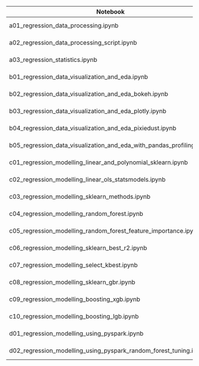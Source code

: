 
|  Notebook | Links  |  Description |  Author |
|---|---|---|---|
| a01_regression_data_processing.ipynb  | [notebook](https://github.com/bhishanpdl/Project_House_Price_Prediction/blob/master/notebooks/a01_regression_data_processing.ipynb), [nbviewer](https://nbviewer.jupyter.org/github/bhishanpdl/Project_House_Price_Prediction/blob/master/notebooks/a01_regression_data_processing.ipynb)  |   | [Bhishan Poudel](https://bhishanpdl.github.io/)  |
| a02_regression_data_processing_script.ipynb  | [notebook](https://github.com/bhishanpdl/Project_House_Price_Prediction/blob/master/notebooks/a02_regression_data_processing_script.ipynb), [nbviewer](https://nbviewer.jupyter.org/github/bhishanpdl/Project_House_Price_Prediction/blob/master/notebooks/a02_regression_data_processing_script.ipynb)  |   | [Bhishan Poudel](https://bhishanpdl.github.io/)  |
| a03_regression_statistics.ipynb  | [notebook](https://github.com/bhishanpdl/Project_House_Price_Prediction/blob/master/notebooks/a03_regression_statistics.ipynb), [nbviewer](https://nbviewer.jupyter.org/github/bhishanpdl/Project_House_Price_Prediction/blob/master/notebooks/a03_regression_statistics.ipynb)  |   | [Bhishan Poudel](https://bhishanpdl.github.io/)  |
| b01_regression_data_visualization_and_eda.ipynb  | [notebook](https://github.com/bhishanpdl/Project_House_Price_Prediction/blob/master/notebooks/b01_regression_data_visualization_and_eda.ipynb), [nbviewer](https://nbviewer.jupyter.org/github/bhishanpdl/Project_House_Price_Prediction/blob/master/notebooks/b01_regression_data_visualization_and_eda.ipynb)  |   | [Bhishan Poudel](https://bhishanpdl.github.io/)  |
| b02_regression_data_visualization_and_eda_bokeh.ipynb  | [notebook](https://github.com/bhishanpdl/Project_House_Price_Prediction/blob/master/notebooks/b02_regression_data_visualization_and_eda_bokeh.ipynb), [nbviewer](https://nbviewer.jupyter.org/github/bhishanpdl/Project_House_Price_Prediction/blob/master/notebooks/b02_regression_data_visualization_and_eda_bokeh.ipynb)  |   | [Bhishan Poudel](https://bhishanpdl.github.io/)  |
| b03_regression_data_visualization_and_eda_plotly.ipynb  | [notebook](https://github.com/bhishanpdl/Project_House_Price_Prediction/blob/master/notebooks/b03_regression_data_visualization_and_eda_plotly.ipynb), [nbviewer](https://nbviewer.jupyter.org/github/bhishanpdl/Project_House_Price_Prediction/blob/master/notebooks/b03_regression_data_visualization_and_eda_plotly.ipynb)  |   | [Bhishan Poudel](https://bhishanpdl.github.io/)  |
| b04_regression_data_visualization_and_eda_pixiedust.ipynb  | [notebook](https://github.com/bhishanpdl/Project_House_Price_Prediction/blob/master/notebooks/b04_regression_data_visualization_and_eda_pixiedust.ipynb), [nbviewer](https://nbviewer.jupyter.org/github/bhishanpdl/Project_House_Price_Prediction/blob/master/notebooks/b04_regression_data_visualization_and_eda_pixiedust.ipynb)  |   | [Bhishan Poudel](https://bhishanpdl.github.io/)  |
| b05_regression_data_visualization_and_eda_with_pandas_profiling.ipynb  | [notebook](https://github.com/bhishanpdl/Project_House_Price_Prediction/blob/master/notebooks/b05_regression_data_visualization_and_eda_with_pandas_profiling.ipynb), [nbviewer](https://nbviewer.jupyter.org/github/bhishanpdl/Project_House_Price_Prediction/blob/master/notebooks/b05_regression_data_visualization_and_eda_with_pandas_profiling.ipynb)  |   | [Bhishan Poudel](https://bhishanpdl.github.io/)  |
| c01_regression_modelling_linear_and_polynomial_sklearn.ipynb  | [notebook](https://github.com/bhishanpdl/Project_House_Price_Prediction/blob/master/notebooks/c01_regression_modelling_linear_and_polynomial_sklearn.ipynb), [nbviewer](https://nbviewer.jupyter.org/github/bhishanpdl/Project_House_Price_Prediction/blob/master/notebooks/c01_regression_modelling_linear_and_polynomial_sklearn.ipynb)  |   | [Bhishan Poudel](https://bhishanpdl.github.io/)  |
| c02_regression_modelling_linear_ols_statsmodels.ipynb  | [notebook](https://github.com/bhishanpdl/Project_House_Price_Prediction/blob/master/notebooks/c02_regression_modelling_linear_ols_statsmodels.ipynb), [nbviewer](https://nbviewer.jupyter.org/github/bhishanpdl/Project_House_Price_Prediction/blob/master/notebooks/c02_regression_modelling_linear_ols_statsmodels.ipynb)  |   | [Bhishan Poudel](https://bhishanpdl.github.io/)  |
| c03_regression_modelling_sklearn_methods.ipynb  | [notebook](https://github.com/bhishanpdl/Project_House_Price_Prediction/blob/master/notebooks/c03_regression_modelling_sklearn_methods.ipynb), [nbviewer](https://nbviewer.jupyter.org/github/bhishanpdl/Project_House_Price_Prediction/blob/master/notebooks/c03_regression_modelling_sklearn_methods.ipynb)  |   | [Bhishan Poudel](https://bhishanpdl.github.io/)  |
| c04_regression_modelling_random_forest.ipynb  | [notebook](https://github.com/bhishanpdl/Project_House_Price_Prediction/blob/master/notebooks/c04_regression_modelling_random_forest.ipynb), [nbviewer](https://nbviewer.jupyter.org/github/bhishanpdl/Project_House_Price_Prediction/blob/master/notebooks/c04_regression_modelling_random_forest.ipynb)  |   | [Bhishan Poudel](https://bhishanpdl.github.io/)  |
| c05_regression_modelling_random_forest_feature_importance.ipynb  | [notebook](https://github.com/bhishanpdl/Project_House_Price_Prediction/blob/master/notebooks/c05_regression_modelling_random_forest_feature_importance.ipynb), [nbviewer](https://nbviewer.jupyter.org/github/bhishanpdl/Project_House_Price_Prediction/blob/master/notebooks/c05_regression_modelling_random_forest_feature_importance.ipynb)  |   | [Bhishan Poudel](https://bhishanpdl.github.io/)  |
| c06_regression_modelling_sklearn_best_r2.ipynb  | [notebook](https://github.com/bhishanpdl/Project_House_Price_Prediction/blob/master/notebooks/c06_regression_modelling_sklearn_best_r2.ipynb), [nbviewer](https://nbviewer.jupyter.org/github/bhishanpdl/Project_House_Price_Prediction/blob/master/notebooks/c06_regression_modelling_sklearn_best_r2.ipynb)  |   | [Bhishan Poudel](https://bhishanpdl.github.io/)  |
| c07_regression_modelling_select_kbest.ipynb  | [notebook](https://github.com/bhishanpdl/Project_House_Price_Prediction/blob/master/notebooks/c07_regression_modelling_select_kbest.ipynb), [nbviewer](https://nbviewer.jupyter.org/github/bhishanpdl/Project_House_Price_Prediction/blob/master/notebooks/c07_regression_modelling_select_kbest.ipynb)  |   | [Bhishan Poudel](https://bhishanpdl.github.io/)  |
| c08_regression_modelling_sklearn_gbr.ipynb  | [notebook](https://github.com/bhishanpdl/Project_House_Price_Prediction/blob/master/notebooks/c08_regression_modelling_sklearn_gbr.ipynb), [nbviewer](https://nbviewer.jupyter.org/github/bhishanpdl/Project_House_Price_Prediction/blob/master/notebooks/c08_regression_modelling_sklearn_gbr.ipynb)  |   | [Bhishan Poudel](https://bhishanpdl.github.io/)  |
| c09_regression_modelling_boosting_xgb.ipynb  | [notebook](https://github.com/bhishanpdl/Project_House_Price_Prediction/blob/master/notebooks/c09_regression_modelling_boosting_xgb.ipynb), [nbviewer](https://nbviewer.jupyter.org/github/bhishanpdl/Project_House_Price_Prediction/blob/master/notebooks/c09_regression_modelling_boosting_xgb.ipynb)  |   | [Bhishan Poudel](https://bhishanpdl.github.io/)  |
| c10_regression_modelling_boosting_lgb.ipynb  | [notebook](https://github.com/bhishanpdl/Project_House_Price_Prediction/blob/master/notebooks/c10_regression_modelling_boosting_lgb.ipynb), [nbviewer](https://nbviewer.jupyter.org/github/bhishanpdl/Project_House_Price_Prediction/blob/master/notebooks/c10_regression_modelling_boosting_lgb.ipynb)  |   | [Bhishan Poudel](https://bhishanpdl.github.io/)  |
| d01_regression_modelling_using_pyspark.ipynb  | [notebook](https://github.com/bhishanpdl/Project_House_Price_Prediction/blob/master/notebooks/d01_regression_modelling_using_pyspark.ipynb), [nbviewer](https://nbviewer.jupyter.org/github/bhishanpdl/Project_House_Price_Prediction/blob/master/notebooks/d01_regression_modelling_using_pyspark.ipynb)  |   | [Bhishan Poudel](https://bhishanpdl.github.io/)  |
| d02_regression_modelling_using_pyspark_random_forest_tuning.ipynb  | [notebook](https://github.com/bhishanpdl/Project_House_Price_Prediction/blob/master/notebooks/d02_regression_modelling_using_pyspark_random_forest_tuning.ipynb), [nbviewer](https://nbviewer.jupyter.org/github/bhishanpdl/Project_House_Price_Prediction/blob/master/notebooks/d02_regression_modelling_using_pyspark_random_forest_tuning.ipynb)  |   | [Bhishan Poudel](https://bhishanpdl.github.io/)  |
